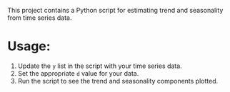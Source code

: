This project contains a Python script for estimating trend and seasonality from time series data.

# Usage:
1. Update the `y` list in the script with your time series data.
2. Set the appropriate `d` value for your data.
3. Run the script to see the trend and seasonality components plotted.
